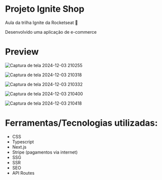 # Projeto Ignite Shop

Aula da trilha Ignite da Rocketseat 💜

Desenvolvido uma aplicação de e-commerce

# Preview

![Captura de tela 2024-12-03 210255](https://github.com/user-attachments/assets/7eced51c-f227-4434-8bbc-30578f6b4869)

![Captura de tela 2024-12-03 210318](https://github.com/user-attachments/assets/f0575571-e0f3-4172-b93f-e6c4bdcfaa37)

![Captura de tela 2024-12-03 210332](https://github.com/user-attachments/assets/efe9a28e-4bc2-4bf7-99c1-4bfb12167603)

![Captura de tela 2024-12-03 210400](https://github.com/user-attachments/assets/fe3d9706-e2c8-4e79-b394-2d822bcdda2e)

![Captura de tela 2024-12-03 210418](https://github.com/user-attachments/assets/e322f367-9ec5-4578-8ec3-65b9581e70f7)

# Ferramentas/Tecnologias utilizadas:

- CSS
- Typescript
- Next.js
- Stripe (pagamentos via internet)
- SSG
- SSR
- SEO
- API Routes
